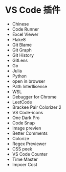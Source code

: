 # VS Code 插件

- Chinese
- Code Runner
- Excel Viewer
- Flake8
- Git Blame
- Git Graph
- Git History
- GitLens
- Go
- Julia
- Python
- open in browser
- Path Interllisense
- WSL
- Debugger for Chrome
- LeetCode
- Brackee Pair Colorizer 2
- VS Code-icons
- One Dark Pro
- Code Snap
- Image previen
- Better Comments
- Colorize
- Regex Previewer
- CSS peek
- VS Code Counter
- Time Master
- Impoer Cost
